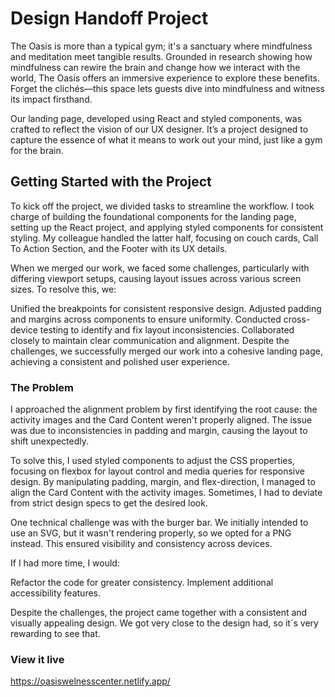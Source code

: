# Design Handoff Project

The Oasis is more than a typical gym; it's a sanctuary where mindfulness and meditation meet tangible results. Grounded in research showing how mindfulness can rewire the brain and change how we interact with the world, The Oasis offers an immersive experience to explore these benefits. Forget the clichés—this space lets guests dive into mindfulness and witness its impact firsthand.

Our landing page, developed using React and styled components, was crafted to reflect the vision of our UX designer. It’s a project designed to capture the essence of what it means to work out your mind, just like a gym for the brain.

## Getting Started with the Project

To kick off the project, we divided tasks to streamline the workflow. I took charge of building the foundational components for the landing page, setting up the React project, and applying styled components for consistent styling. My colleague handled the latter half, focusing on couch cards, Call To Action Section, and the Footer with its UX details.

When we merged our work, we faced some challenges, particularly with differing viewport setups, causing layout issues across various screen sizes. To resolve this, we:

Unified the breakpoints for consistent responsive design.
Adjusted padding and margins across components to ensure uniformity.
Conducted cross-device testing to identify and fix layout inconsistencies.
Collaborated closely to maintain clear communication and alignment.
Despite the challenges, we successfully merged our work into a cohesive landing page, achieving a consistent and polished user experience.

### The Problem

I approached the alignment problem by first identifying the root cause: the activity images and the Card Content weren't properly aligned. The issue was due to inconsistencies in padding and margin, causing the layout to shift unexpectedly.

To solve this, I used styled components to adjust the CSS properties, focusing on flexbox for layout control and media queries for responsive design. By manipulating padding, margin, and flex-direction, I managed to align the Card Content with the activity images. Sometimes, I had to deviate from strict design specs to get the desired look.

One technical challenge was with the burger bar. We initially intended to use an SVG, but it wasn't rendering properly, so we opted for a PNG instead. This ensured visibility and consistency across devices.

If I had more time, I would:

Refactor the code for greater consistency.
Implement additional accessibility features.

Despite the challenges, the project came together with a consistent and visually appealing design. We got very close to the design had, so it´s very rewarding to see that.

### View it live

https://oasiswelnesscenter.netlify.app/

```

```
